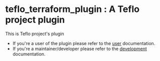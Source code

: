 # teflo_terraform_plugin : A Teflo project plugin

This is Teflo project's plugin

- If you're a user of the plugin please refer to the [user](docs/user.md) documentation.
- If you're a maintainer/developer please refer to the [development](docs/contribute.md) documentation.  
